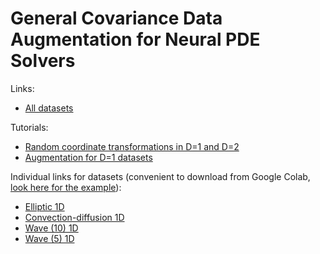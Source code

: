 # General Covariance Data Augmentation for Neural PDE Solvers

Links:
+ [All datasets](https://disk.yandex.ru/d/ArC6jT3TZcKncw)

Tutorials:
+ [Random coordinate transformations in D=1 and D=2](https://github.com/VLSF/augmentation/blob/main/notebooks/Random%20coordinate%20transformations.ipynb)
+ [Augmentation for D=1 datasets](https://github.com/VLSF/augmentation/blob/main/notebooks/Augmentation%20for%20D%3D1%20equations.ipynb)

Individual links for datasets (convenient to download from Google Colab, [look here for the example](https://github.com/VLSF/augmentation/blob/main/notebooks/Augmentation%20for%20D%3D1%20equations.ipynb)):
+ [Elliptic 1D](https://disk.yandex.ru/d/ys7xC3qfLa4CMg)
+ [Convection-diffusion 1D](https://disk.yandex.ru/d/en1yg7s20fcEbg)
+ [Wave (10) 1D](https://disk.yandex.ru/d/ugEA7jx9j_MQbA)
+ [Wave (5) 1D](https://disk.yandex.ru/d/alGwU5LxtOHN6w)
